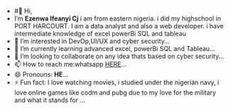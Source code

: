 - #👋 Hi,
- I’m **Ezenwa Ifeanyi Cj** i am from eastern nigeria. i did my highschool in  PORT HARCOURT. I am a data analyst and also a web developer. i have intermediate knowledge of excel powerBi SQL and tableau
- 👀 I’m interested in  DevOp,UI/UX and cyber security...
- 🌱 I’m currently learning advanced excel, powerBi SQL and Tableau...
- 💞️ I’m looking to collaborate on any idea thats based on cyber security...
- 📫 How to reach me:whatsapp [HERE](https://wa.me/message/VWHRLCHTV6EAJ1)...
- 😄 Pronouns: **HE**...
- ⚡ Fun fact: I love watching movies, i studied under the nigerian navy, i love online games like codm and pubg due to my love for the military and what it stands for ...

<!---
Ezenwaifeanyicj/Ezenwaifeanyicj is a ✨ special ✨ repository because its `README.md` (this file) appears on your GitHub profile.
You can click the Preview link to take a look at your changes.
--->
